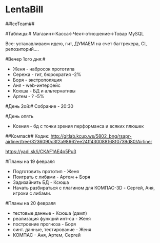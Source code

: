 # LentaBill

##IceTeam##

#Таблицы:#
Магазин<-Касса<-Чек<-отношение->Товар
MySQL

Все: устанавливаем идею, гит, ДУМАЕМ на счет багтрекера, CI, репозиторий….

#Вечер 1ого дня:#
- Женя - набросок прототипа
- Сережа - гит, бюрократия -2%
- Боря - экстрополяция
- Аня - web-интерфейс
- Ксюша - БД и альтернативы
- Артем - ? -5%

#День 2ой:#
Собрание - 20:30

#День опять

- Ксения - бд с точки зрения перформанса и всяких плюшек

##Компас##
Кодик:
http://gitlab.kcup.ws/5802_bng/rsapr-airliner/tree/3236090c3f2a98662ee24ff430088168f0739d80/Airliner

https://yadi.sk/i/CKAF1AE4p5Pu3

#Планы на 19 февраля
- Подготовить прототип - Женя
- Поиграть с либами - Артем + Боря
- Задизайнить БД - Ксюша
- Начать разбираться с плагином для КОМПАС-3D - Сергей, Аня, игроки с либами.

#Планы на 20 февраля
- тестовые данные - Ксюша (дамп)
- реализация функций инт-са - Женя
- построение прогноза - Боря
- синт. данные, тестирование - Женя
- КОМПАС - Аня, Артем, Сергей
